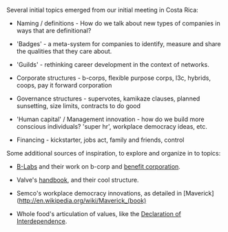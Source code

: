 Several initial topics emerged from our initial meeting in Costa Rica:

* Naming / definitions - How do we talk about new types of companies in ways that are definitional? 
 
* 'Badges' - a meta-system for companies to identify, measure and share the qualities that they care about.

* 'Guilds' - rethinking career development in the context of networks. 

* Corporate structures - b-corps, flexible purpose corps, l3c, hybrids, coops, pay it forward corporation

* Governance structures - supervotes, kamikaze clauses, planned sunsetting, size limits, contracts to do good

* 'Human capital' / Management innovation - how do we build more conscious individuals? 'super hr', workplace democracy ideas, etc.

* Financing - kickstarter, jobs act, family and friends, control


Some additional sources of inspiration, to explore and organize in to topics:

* [B-Labs](http://benefitcorp.net/about-b-lab) and their work on b-corp and [benefit corporation](http://benefitcorp.net/).

* Valve's [handbook](http://newcdn.flamehaus.com/Valve_Handbook_LowRes.pdf), and their cool structure.

* Semco's workplace democracy innovations, as detailed in [Maverick](http://en.wikipedia.org/wiki/Maverick_(book)

* Whole food's articulation of values, like the [Declaration of Interdependence](http://www.wholefoodsmarket.com/mission-values/core-values/declaration-interdependence).


